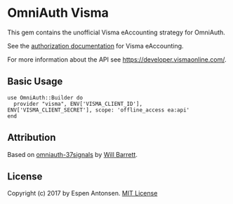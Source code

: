 # OmniAuth Visma

This gem contains the unofficial Visma eAccounting strategy for OmniAuth.

See the [authorization documentation](https://developer.vismaonline.com/#eAccountingApiAuthorization) for Visma eAccounting.

For more information about the API see https://developer.vismaonline.com/.

## Basic Usage

    use OmniAuth::Builder do
      provider "visma", ENV['VISMA_CLIENT_ID'], ENV['VISMA_CLIENT_SECRET'], scope: 'offline_access ea:api'
    end

## Attribution

Based on [omniauth-37signals](https://github.com/tallgreentree/omniauth-37signals) by [Will Barrett](https://github.com/willbarrett).

## License

Copyright (c) 2017 by Espen Antonsen. [MIT License](LICENSE)